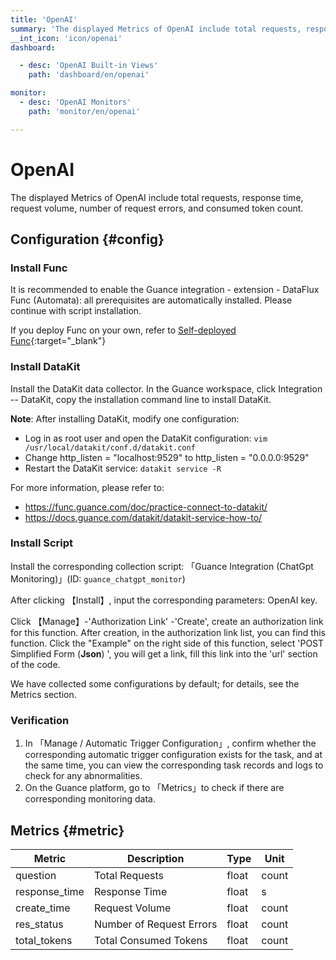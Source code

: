 ```yaml
---
title: 'OpenAI'
summary: 'The displayed Metrics of OpenAI include total requests, response time, request volume, number of request errors, and consumed token count.'
__int_icon: 'icon/openai'
dashboard:

  - desc: 'OpenAI Built-in Views'
    path: 'dashboard/en/openai'

monitor:
  - desc: 'OpenAI Monitors'
    path: 'monitor/en/openai'

---
```


<!-- markdownlint-disable MD025 -->

# OpenAI

<!-- markdownlint-enable -->

The displayed Metrics of OpenAI include total requests, response time, request volume, number of request errors, and consumed token count.

## Configuration {#config}

### Install Func

It is recommended to enable the Guance integration - extension - DataFlux Func (Automata): all prerequisites are automatically installed. Please continue with script installation.

If you deploy Func on your own, refer to [Self-deployed Func](https://func.guance.com/doc/script-market-guance-integration/){:target="_blank"}

### Install DataKit

Install the DataKit data collector. In the Guance workspace, click Integration -- DataKit, copy the installation command line to install DataKit.

**Note**: After installing DataKit, modify one configuration:

- Log in as root user and open the DataKit configuration: `vim /usr/local/datakit/conf.d/datakit.conf`
- Change http_listen = "localhost:9529" to http_listen = "0.0.0.0:9529"
- Restart the DataKit service: `datakit service -R`

For more information, please refer to:

- <https://func.guance.com/doc/practice-connect-to-datakit/>
- <https://docs.guance.com/datakit/datakit-service-how-to/>

### Install Script

Install the corresponding collection script: 「Guance Integration (ChatGpt Monitoring)」(ID: `guance_chatgpt_monitor`)

After clicking 【Install】, input the corresponding parameters: OpenAI key.

Click 【Manage】-'Authorization Link' -'Create', create an authorization link for this function. After creation, in the authorization link list, you can find this function. Click the "Example" on the right side of this function, select 'POST Simplified Form (**Json**) ', you will get a link, fill this link into the 'url' section of the code.

We have collected some configurations by default; for details, see the Metrics section.

### Verification

1. In 「Manage / Automatic Trigger Configuration」, confirm whether the corresponding automatic trigger configuration exists for the task, and at the same time, you can view the corresponding task records and logs to check for any abnormalities.
2. On the Guance platform, go to 「Metrics」to check if there are corresponding monitoring data.

## Metrics {#metric}

| Metric        | Description   | Type  | Unit  |
| ------------- | ------------- | ----- | ----- |
| question      | Total Requests | float | count |
| response_time | Response Time | float | s     |
| create_time   | Request Volume | float | count |
| res_status    | Number of Request Errors | float | count |
| total_tokens  | Total Consumed Tokens | float | count |